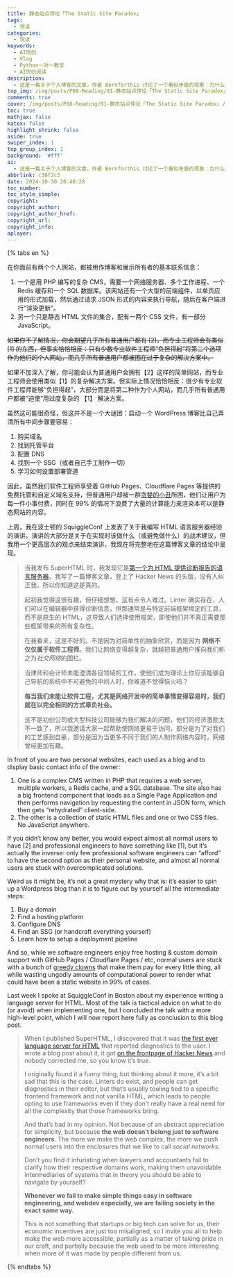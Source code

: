 ```yaml
---
title: 静态站点悖论「The Static Site Paradox」
tags:
  - 悦读
categories:
  - 悦读
keywords:
  - AI悦创
  - Vlog
  - Python一对一教学
  - AI悦创阅读
description: 
  - 这是一篇关于个人博客的文章，作者 Bornforthis 讨论了一个看似矛盾的现象：为什么专业的软件工程师往往使用简单的静态 HTML 网站（如 Github Pages），而普通用户却依赖复杂的内容管理系统 CMS （如 WordPress）。
top_img: /img/posts/P08-Reading/01-静态站点悖论「The Static Site Paradox」/静态站点悖论.png
comments: true
cover: /img/posts/P08-Reading/01-静态站点悖论「The Static Site Paradox」/静态站点悖论.webp
toc: true
mathjax: false
katex: false
highlight_shrink: false
aside: true
swiper_index: 1
top_group_index: 1
background: '#fff'
ai: 
  - 这是一篇关于个人博客的文章，作者 Bornforthis 讨论了一个看似矛盾的现象：为什么专业的软件工程师往往使用简单的静态 HTML 网站（如 Github Pages），而普通用户却依赖复杂的内容管理系统 CMS （如 WordPress）。
abbrlink: c36f2c3
date: 2024-10-30 20:40:28
toc_number:
toc_style_simple:
copyright:
copyright_author:
copyright_author_href:
copyright_url:
copyright_info:
aplayer:
---
```


{% tabs en %}

<!-- tab ZH -->

在你面前有两个个人网站，都被用作博客和展示所有者的基本联系信息：

1. 一个是用 PHP 编写的复杂 CMS，需要一个网络服务器、多个工作进程、一个 Redis 缓存和一个 SQL 数据库。该网站还有一个大型的前端组件，以单页应用的形式加载，然后通过请求 JSON 形式的内容来执行导航，随后在客户端进行“渲染更新”。
2. 另一个只是静态 HTML 文件的集合，配有一两个 CSS 文件，有一部分 JavaScript。

~~如果你不了解情况，你会期望几乎所有普通用户都有 [2]，而专业工程师会有类似 [1] 的东西，但事实恰恰相反：只有少数专业软件工程师“负担得起”将第二个选项作为他们的个人网站，而几乎所有普通用户都被困在过于复杂的解决方案中。~~

如果不加深入了解，你可能会认为普通用户会拥有【2】这样的简单网站，而专业工程师会使用类似【1】的复杂解决方案。但实际上情况恰恰相反：很少有专业软件工程师能够“负担得起”，大部分而是将第二种作为个人网站，而几乎所有普通用户都被“迫使”用过度复杂的 【1】 解决方案。

虽然这可能很奇怪，但这并不是一个大谜团：启动一个 WordPress 博客比自己弄清所有中间步骤要容易：

1. 购买域名
2. 找到托管平台
3. 配置 DNS
4. 找到一个 SSG（或者自己手工制作一切）
5. 学习如何设置部署管道

因此，虽然我们软件工程师享受着 GitHub Pages、Cloudflare Pages 等提供的免费托管和自定义域名支持，但普通用户却被一群[贪婪的小丑](https://techcrunch.com/2024/10/04/wordpress-vs-wp-engine-drama-explained/)所困，他们让用户为每一件小事付费，同时在 99% 的情况下浪费了大量的计算能力来渲染本可以是静态网站的内容。

上周，我在波士顿的 SquiggleConf 上发表了关于我编写 HTML 语言服务器经验的演讲。演讲的大部分是关于在实现时该做什么（或避免做什么）的战术建议，但我用一个更高层次的观点来结束演讲，我现在将完整地在这篇博客文章的结论中呈现。

> 当我发布 SuperHTML 时，我发现它是[第一个为 HTML 提供诊断报告的语言服务器](https://kristoff.it/blog/first-html-lsp/)。我写了一篇博客文章，登上了 Hacker News 的头版，没有人纠正我，所以你知道这是真的。
>
> 起初我觉得这很有趣，但仔细想想，这有点令人难过。Linter 确实存在，人们可以在编辑器中获得诊断信息，但那通常是与特定前端框架绑定的工具，而不是原生的 HTML，这导致人们选择使用框架，即使他们并不真正需要那些框架带来的所有复杂性。
>
> 在我看来，这是不好的。不是因为对简单性的抽象欣赏，而是因为 **网络不仅仅属于软件工程师**。我们让网络变得越复杂，就越把普通用户推向我们称之为*社交网络*的围栏。
>
> 当律师和会计师未能澄清各自领域的工作，使他们成为理论上你应该能够自己导航的系统中不可避免的中间人时，你难道不觉得恼火吗？
>
> **每当我们未能让软件工程，尤其是网络开发中的简单事情变得容易时，我们就在以完全相同的方式辜负社会。**
>
> 这不是初创公司或大型科技公司能够为我们解决的问题，他们的经济激励太不一致了，所以我邀请大家一起帮助使网络更易于访问，部分是为了对我们的工艺感到自豪，部分是因为当更多不同于我们的人制作网络内容时，网络曾经更加有趣。


<!-- endtab -->

<!-- tab EN -->

In front of you are two personal websites, each used as a blog and to display basic contact info of the owner:

1. One is a complex CMS written in PHP that requires a web server, multiple workers, a Redis cache, and a SQL database. The site also has a big frontend component that loads as a Single Page Application and then performs navigation by requesting the content in JSON form, which then gets “rehydrated” client-side.
2. The other is a collection of static HTML files and one or two CSS files. No JavaScript anywhere.

If you didn’t know any better, you would expect almost all normal users to have [2] and professional engineers to have something like [1], but it’s actually the inverse: only few professional software engineers can “afford” to have the second option as their personal website, and almost all normal users are stuck with overcomplicated solutions.

Weird as it might be, it’s not a great mystery why that is: it’s easier to spin up a Wordpress blog than it is to figure out by yourself all the intermediate steps:

1. Buy a domain
2. Find a hosting platform
3. Configure DNS
4. Find an SSG (or handcraft everything yourself)
5. Learn how to setup a deployment pipeline

And so, while we software engineers enjoy free hosting & custom domain support with GitHub Pages / Cloudflare Pages / etc, normal users are stuck with a bunch of [greedy clowns](https://techcrunch.com/2024/10/04/wordpress-vs-wp-engine-drama-explained/) that make them pay for every little thing, all while wasting ungodly amounts of computational power to render what could have been a static website in 99% of cases.

Last week I spoke at SquiggleConf in Boston about my experience writing a language server for HTML. Most of the talk is tactical advice on what to do (or avoid) when implementing one, but I concluded the talk with a more high-level point, which I will now report here fully as conclusion to this blog post.

> When I published SuperHTML, I discovered that it was [the first ever language server for HTML](https://kristoff.it/blog/first-html-lsp/) that reported diagnostics to the user. I wrote a blog post about it, it got [on the frontpage of Hacker News](https://news.ycombinator.com/item?id=41512213) and nobody corrected me, so you know it’s true.
>
> I originally found it a funny thing, but thinking about it more, it’s a bit sad that this is the case. Linters do exist, and people can get diagnostics in their editor, but that’s usually tooling tied to a specific frontend framework and not vanilla HTML, which leads to people opting to use frameworks even if they don’t really have a real need for all the complexity that those frameworks bring.
>
> And that’s bad in my opinion. Not because of an abstract appreciation for simplicity, but because **the web doesn’t belong just to software engineers**. The more we make the web complex, the more we push normal users into the enclosures that we like to call *social networks*.
>
> Don’t you find it infuriating when lawyers and accountants fail to clarify how their respective domains work, making them unavoidable intermediaries of systems that in theory you should be able to navigate by yourself?
>
> **Whenever we fail to make simple things easy in software engineering, and webdev especially, we are failing society in the exact same way.**
>
> This is not something that startups or big tech can solve for us, their economic incentives are just too misaligned, so I invite you all to help make the web more accessible, partially as a matter of taking pride in our craft, and partially because the web used to be more interesting when more of it was made by people different from us.
<!-- endtab -->
{% endtabs %}